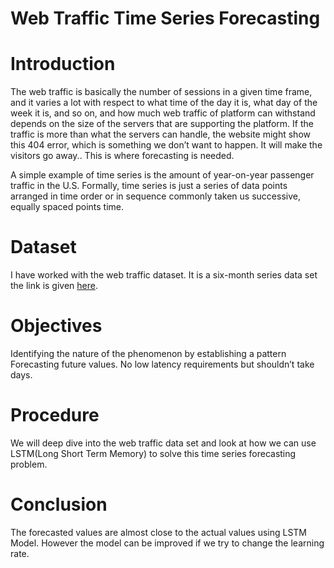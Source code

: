 # Web Traffic Time Series Forecasting
 
# Introduction

The web traffic is basically the number of sessions in a given time frame, and it varies a lot with respect to what time of the day it is, what day of the week it is, and so on, and how much web traffic of platform can withstand depends on the size of the servers that are supporting the platform.
If the traffic is more than what the servers can handle, the website might show this 404 error, which is something we don’t want to happen. It will make the visitors go away.. This is where forecasting is needed.

A simple example of time series is the amount of year-on-year passenger traffic in the U.S. Formally, time series is just a series of data points arranged in time order or in sequence commonly taken us successive, equally spaced points time.

# Dataset
I have worked with the web traffic dataset. It is a six-month series data set the link is given [here](https://www.kaggle.com/datasets/kajal1/web-traffic-forecast-dataset).

# Objectives

Identifying the nature of the phenomenon by establishing a pattern
Forecasting future values.
No low latency requirements but shouldn’t take days.

# Procedure

We will deep dive into the web traffic data set and look at how we can use LSTM(Long Short Term Memory) to solve this time series forecasting problem.

# Conclusion
The forecasted values are almost close to the actual values using LSTM Model. However the model can be improved if we try to change the learning rate.
